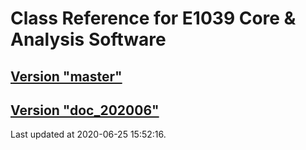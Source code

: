 # Class Reference for E1039 Core & Analysis Software
## [Version "master"](master/)
## [Version "doc_202006"](doc_202006/)
Last updated at 2020-06-25 15:52:16.

